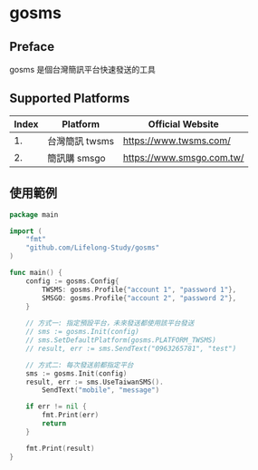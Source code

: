 # gosms

## Preface

gosms 是個台灣簡訊平台快速發送的工具


## Supported Platforms

| Index | Platform | Official Website |
| --- | --- | --- |
| 1. | 台灣簡訊 twsms | https://www.twsms.com/ |
| 2. | 簡訊購 smsgo | https://www.smsgo.com.tw/ |

## 使用範例
```go
package main

import (
    "fmt"
    "github.com/Lifelong-Study/gosms"
)

func main() {
    config := gosms.Config{
        TWSMS: gosms.Profile{"account 1", "password 1"}, 
        SMSGO: gosms.Profile{"account 2", "password 2"},  
    }
    
    // 方式一: 指定預設平台，未來發送都使用該平台發送 
    // sms := gosms.Init(config)
    // sms.SetDefaultPlatform(gosms.PLATFORM_TWSMS)
    // result, err := sms.SendText("0963265781", "test")

    // 方式二: 每次發送前都指定平台
    sms := gosms.Init(config)
    result, err := sms.UseTaiwanSMS().
        SendText("mobile", "message")

    if err != nil {
        fmt.Print(err)
        return
    }

    fmt.Print(result)
}
```
